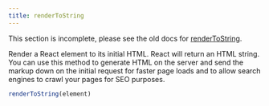 ```yaml
---
title: renderToString
---
```


<Wip>

This section is incomplete, please see the old docs for [renderToString](https://reactjs.org/docs/react-dom-server.html#rendertostring).

</Wip>


<Intro>

Render a React element to its initial HTML. React will return an HTML string. You can use this method to generate HTML on the server and send the markup down on the initial request for faster page loads and to allow search engines to crawl your pages for SEO purposes.


```js
renderToString(element)
```

</Intro>

<InlineToc />
